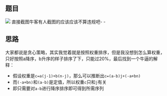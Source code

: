 ## 题目
![](http://qiniu.xemxx.cn//20190901224635.png?imageslim)
直接截图牛客有人截图的应该应该不算违规吧- -

## 思路
大家都说是贪心策略，其实我觉着就是按照权重排序，但是我没想到怎么算权重，只好按照a降序，b升序的样子排序了下，只能过20%，最后找到一个牛逼的解释：
- 假设权重是`c=a(j-1)+b(n-j)`，那么可以推断出`c=(a-b)j+(-a+bn)`
- 而`(-a+bn)`和`(a-b)`是定值，所以权重`c`只和`j`有关
- 即只需要对`a-b`进行降序排序即可得到所需序列